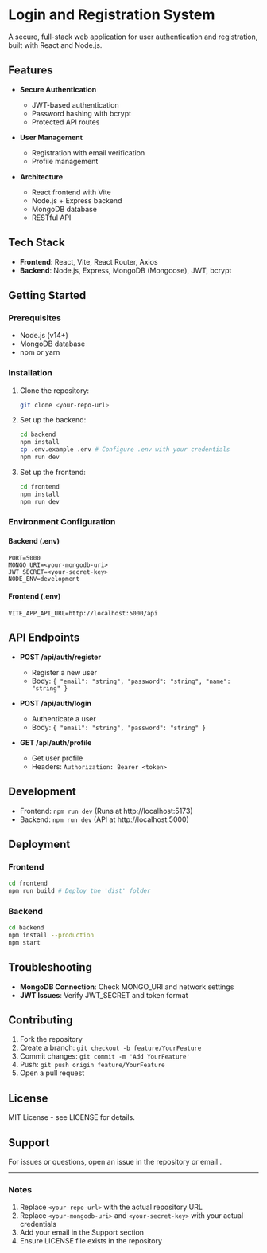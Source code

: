 # Login and Registration System

A secure, full-stack web application for user authentication and registration, built with React and Node.js.

## Features

- **Secure Authentication**

  - JWT-based authentication
  - Password hashing with bcrypt
  - Protected API routes

- **User Management**

  - Registration with email verification
  - Profile management

- **Architecture**
  - React frontend with Vite
  - Node.js + Express backend
  - MongoDB database
  - RESTful API

## Tech Stack

- **Frontend**: React, Vite, React Router, Axios
- **Backend**: Node.js, Express, MongoDB (Mongoose), JWT, bcrypt

## Getting Started

### Prerequisites

- Node.js (v14+)
- MongoDB database
- npm or yarn

### Installation

1. Clone the repository:

   ```bash
   git clone <your-repo-url>
   ```

2. Set up the backend:

   ```bash
   cd backend
   npm install
   cp .env.example .env # Configure .env with your credentials
   npm run dev
   ```

3. Set up the frontend:
   ```bash
   cd frontend
   npm install
   npm run dev
   ```

### Environment Configuration

#### Backend (.env)

```env
PORT=5000
MONGO_URI=<your-mongodb-uri>
JWT_SECRET=<your-secret-key>
NODE_ENV=development
```

#### Frontend (.env)

```env
VITE_APP_API_URL=http://localhost:5000/api
```

## API Endpoints

- **POST /api/auth/register**

  - Register a new user
  - Body: `{ "email": "string", "password": "string", "name": "string" }`

- **POST /api/auth/login**

  - Authenticate a user
  - Body: `{ "email": "string", "password": "string" }`

- **GET /api/auth/profile**
  - Get user profile
  - Headers: `Authorization: Bearer <token>`

## Development

- Frontend: `npm run dev` (Runs at http://localhost:5173)
- Backend: `npm run dev` (API at http://localhost:5000)

## Deployment

### Frontend

```bash
cd frontend
npm run build # Deploy the 'dist' folder
```

### Backend

```bash
cd backend
npm install --production
npm start
```

## Troubleshooting

- **MongoDB Connection**: Check MONGO_URI and network settings
- **JWT Issues**: Verify JWT_SECRET and token format

## Contributing

1. Fork the repository
2. Create a branch: `git checkout -b feature/YourFeature`
3. Commit changes: `git commit -m 'Add YourFeature'`
4. Push: `git push origin feature/YourFeature`
5. Open a pull request

## License

MIT License - see LICENSE for details.

## Support

For issues or questions, open an issue in the repository or email <your-email>.

---

### Notes

1. Replace `<your-repo-url>` with the actual repository URL
2. Replace `<your-mongodb-uri>` and `<your-secret-key>` with your actual credentials
3. Add your email in the Support section
4. Ensure LICENSE file exists in the repository
